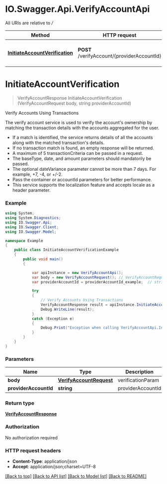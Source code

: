 # IO.Swagger.Api.VerifyAccountApi

All URIs are relative to */*

Method | HTTP request | Description
------------- | ------------- | -------------
[**InitiateAccountVerification**](VerifyAccountApi.md#initiateaccountverification) | **POST** /verifyAccount/{providerAccountId} | Verify Accounts Using Transactions

<a name="initiateaccountverification"></a>
# **InitiateAccountVerification**
> VerifyAccountResponse InitiateAccountVerification (VerifyAccountRequest body, string providerAccountId)

Verify Accounts Using Transactions

The verify account service is used to verify the account's ownership by  matching the transaction details with the accounts aggregated for the user.<br><ul><li>If a match is identified, the service returns details of all the accounts along with the matched transaction's details.<li>If no transaction match is found, an empty response will be returned.<li>A maximum of 5 transactionCriteria can be passed in a request.<li>The baseType, date, and amount parameters should mandatorily be passed.<li>The optional dateVariance parameter cannot be more than 7 days. For example, +7, -4, or +/-2.<li>Pass the container or accountId parameters for better performance.<li>This service supports the localization feature and accepts locale as a header parameter.</li></ul>

### Example
```csharp
using System;
using System.Diagnostics;
using IO.Swagger.Api;
using IO.Swagger.Client;
using IO.Swagger.Model;

namespace Example
{
    public class InitiateAccountVerificationExample
    {
        public void main()
        {

            var apiInstance = new VerifyAccountApi();
            var body = new VerifyAccountRequest(); // VerifyAccountRequest | verificationParam
            var providerAccountId = providerAccountId_example;  // string | providerAccountId

            try
            {
                // Verify Accounts Using Transactions
                VerifyAccountResponse result = apiInstance.InitiateAccountVerification(body, providerAccountId);
                Debug.WriteLine(result);
            }
            catch (Exception e)
            {
                Debug.Print("Exception when calling VerifyAccountApi.InitiateAccountVerification: " + e.Message );
            }
        }
    }
}
```

### Parameters

Name | Type | Description  | Notes
------------- | ------------- | ------------- | -------------
 **body** | [**VerifyAccountRequest**](VerifyAccountRequest.md)| verificationParam | 
 **providerAccountId** | **string**| providerAccountId | 

### Return type

[**VerifyAccountResponse**](VerifyAccountResponse.md)

### Authorization

No authorization required

### HTTP request headers

 - **Content-Type**: application/json
 - **Accept**: application/json;charset=UTF-8

[[Back to top]](#) [[Back to API list]](../README.md#documentation-for-api-endpoints) [[Back to Model list]](../README.md#documentation-for-models) [[Back to README]](../README.md)

